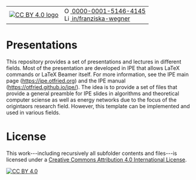<table style="border-collapse: collapse; border: none;">
  <tr style="border: none;">
    <td style="border: none;">
      <a href="http://creativecommons.org/licenses/by/4.0/">
      <img alt="CC BY 4.0 logo" src="https://img.shields.io/badge/License-CC%20BY%204.0-lightgrey.svg" />
      </a>
    </td>
    <td style="border: none;">
      <a href="https://orcid.org/0000-0001-5146-4145">
      <img alt="ORCID logo" src="https://info.orcid.org/wp-content/uploads/2019/11/orcid_16x16.png" width="16" height="16" />
      0000-0001-5146-4145
      </a>
      <br/>
      <a href="https://www.linkedin.com/in/franziska-wegner">
      <img alt="LinkedIn logo" src="https://content.linkedin.com/content/dam/me/business/en-us/amp/brand-site/v2/bg/LI-Bug.svg.original.svg" width="16" height="16" />
        in/franziska-wegner
      </a>
    </td>
  </tr>
</table>

# Presentations
This repository provides a set of presentations and lectures in different fields. Most of 
the presentation are developed in IPE that allows LaTeX commands or LaTeX Beamer itself. 
For more information, see the IPE main page (https://ipe.otfried.org) and the IPE manual 
(https://otfried.github.io/ipe/). The idea is to provide a set of files that provide a 
general preamble for IPE slides in algorithms and theoretical computer sciense as well as 
energy networks due to the focus of the origintaors research field. However, this template 
can be implemented and used in various fields.

# License

This work---including recursively all subfolder contents and files---is licensed under a
[Creative Commons Attribution 4.0 International License][cc-by].

[![CC BY 4.0][cc-by-image]][cc-by]

[cc-by]: http://creativecommons.org/licenses/by/4.0/
[cc-by-image]: https://i.creativecommons.org/l/by/4.0/88x31.png
[cc-by-shield]: https://img.shields.io/badge/License-CC%20BY%204.0-lightgrey.svg
